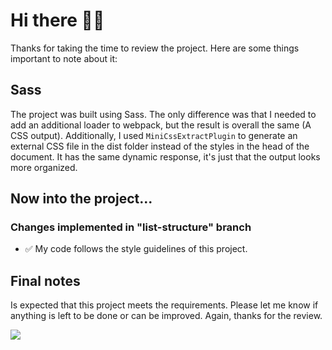 # Hi there 👋🏻 

Thanks for taking the time to review the project. Here are some things important to note about it:

## Sass

The project was built using Sass. The only difference was that I needed to add an additional loader to webpack, but the result is overall the same (A CSS output). Additionally, I used ```MiniCssExtractPlugin``` to generate an external CSS file in the dist folder instead of the styles in the head of the document. It has the same dynamic response, it's just that the output looks more organized.

## Now into the project...

### Changes implemented in "list-structure" branch 

- ✅  My code follows the style guidelines of this project.

## Final notes

Is expected that this project meets the requirements. Please let me know if anything is left to be done or can be improved. Again, thanks for the review.

<img src="https://media4.giphy.com/media/J5nvj5lh8kgGk/giphy.gif"/>

